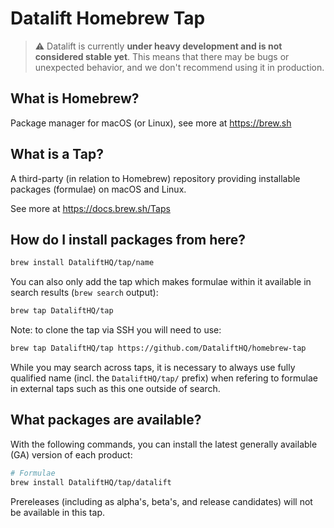 # Datalift Homebrew Tap

> :warning: Datalift is currently **under heavy development and is not considered stable yet**. This means that there may be bugs or unexpected behavior, and we don't recommend using it in production.

## What is Homebrew?

Package manager for macOS (or Linux), see more at https://brew.sh

## What is a Tap?

A third-party (in relation to Homebrew) repository providing installable
packages (formulae) on macOS and Linux.

See more at https://docs.brew.sh/Taps

## How do I install packages from here?

```sh
brew install DataliftHQ/tap/name
```

You can also only add the tap which makes formulae within it
available in search results (`brew search` output):

```sh
brew tap DataliftHQ/tap
```

Note: to clone the tap via SSH you will need to use:

```sh
brew tap DataliftHQ/tap https://github.com/DataliftHQ/homebrew-tap
```

While you may search across taps, it is necessary to always use
fully qualified name (incl. the `DataliftHQ/tap/` prefix)
when refering to formulae in external taps such as this one
outside of search.

## What packages are available?

With the following commands, you can install the latest generally available (GA) version of each product:
```sh
# Formulae
brew install DataliftHQ/tap/datalift
```

Prereleases (including as alpha's, beta's, and release candidates) will not be available in this tap.
